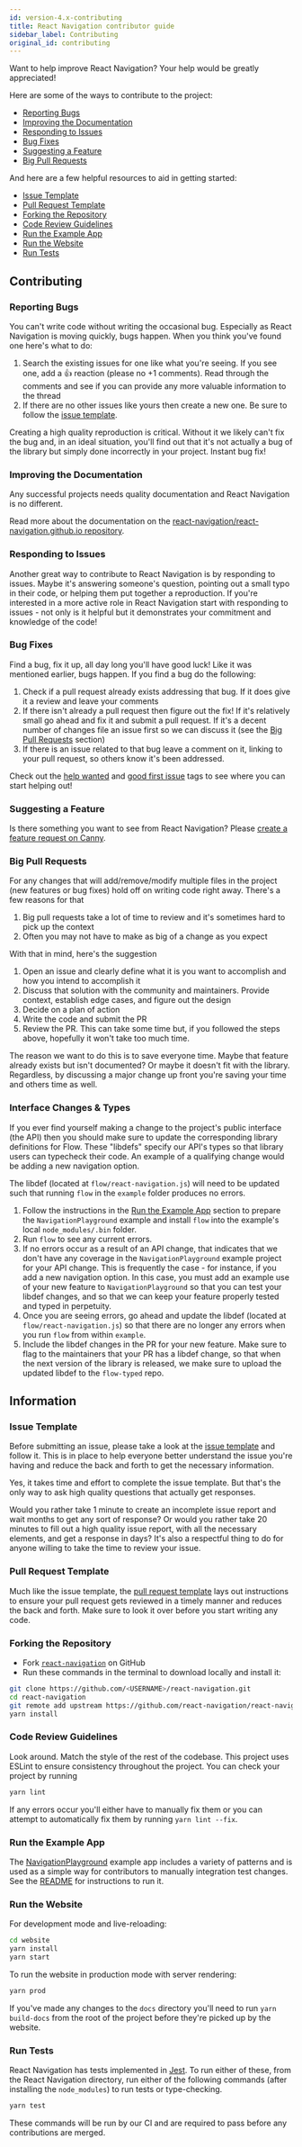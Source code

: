 ```yaml
---
id: version-4.x-contributing
title: React Navigation contributor guide
sidebar_label: Contributing
original_id: contributing
---
```


Want to help improve React Navigation? Your help would be greatly appreciated!

Here are some of the ways to contribute to the project:

- [Reporting Bugs](#reporting-bugs)
- [Improving the Documentation](#improving-the-documentation)
- [Responding to Issues](#responding-to-issues)
- [Bug Fixes](#bug-fixes)
- [Suggesting a Feature](#suggesting-a-feature)
- [Big Pull Requests](#big-pull-requests)

And here are a few helpful resources to aid in getting started:

- [Issue Template](#issue-template)
- [Pull Request Template](#pull-request-template)
- [Forking the Repository](#forking-the-repository)
- [Code Review Guidelines](#code-review-guidelines)
- [Run the Example App](#run-the-example-app)
- [Run the Website](#run-the-website)
- [Run Tests](#run-tests)

## Contributing

### Reporting Bugs

You can't write code without writing the occasional bug. Especially as React Navigation is moving quickly, bugs happen. When you think you've found one here's what to do:

1. Search the existing issues for one like what you're seeing. If you see one, add a 👍 reaction (please no +1 comments). Read through the comments and see if you can provide any more valuable information to the thread
2. If there are no other issues like yours then create a new one. Be sure to follow the [issue template](https://github.com/react-navigation/react-navigation-4/blob/master/.github/ISSUE_TEMPLATE.md).

Creating a high quality reproduction is critical. Without it we likely can't fix the bug and, in an ideal situation, you'll find out that it's not actually a bug of the library but simply done incorrectly in your project. Instant bug fix!

### Improving the Documentation

Any successful projects needs quality documentation and React Navigation is no different.

Read more about the documentation on the [react-navigation/react-navigation.github.io repository](https://github.com/react-navigation/react-navigation.github.io).

### Responding to Issues

Another great way to contribute to React Navigation is by responding to issues. Maybe it's answering someone's question, pointing out a small typo in their code, or helping them put together a reproduction. If you're interested in a more active role in React Navigation start with responding to issues - not only is it helpful but it demonstrates your commitment and knowledge of the code!

### Bug Fixes

Find a bug, fix it up, all day long you'll have good luck! Like it was mentioned earlier, bugs happen. If you find a bug do the following:

1. Check if a pull request already exists addressing that bug. If it does give it a review and leave your comments
2. If there isn't already a pull request then figure out the fix! If it's relatively small go ahead and fix it and submit a pull request. If it's a decent number of changes file an issue first so we can discuss it (see the [Big Pull Requests](#big-pull-requests) section)
3. If there is an issue related to that bug leave a comment on it, linking to your pull request, so others know it's been addressed.

Check out the [help wanted](https://github.com/react-navigation/react-navigation-4/issues?q=is%3Aissue+is%3Aopen+label%3A%22help+wanted%22) and [good first issue](https://github.com/react-navigation/react-navigation-4/issues?q=is%3Aissue+is%3Aopen+label%3A%22good+first+issue%22) tags to see where you can start helping out!

### Suggesting a Feature

Is there something you want to see from React Navigation? Please [create a feature request on Canny](https://react-navigation.canny.io/feature-requests).

### Big Pull Requests

For any changes that will add/remove/modify multiple files in the project (new features or bug fixes) hold off on writing code right away. There's a few reasons for that

1. Big pull requests take a lot of time to review and it's sometimes hard to pick up the context
2. Often you may not have to make as big of a change as you expect

With that in mind, here's the suggestion

1. Open an issue and clearly define what it is you want to accomplish and how you intend to accomplish it
2. Discuss that solution with the community and maintainers. Provide context, establish edge cases, and figure out the design
3. Decide on a plan of action
4. Write the code and submit the PR
5. Review the PR. This can take some time but, if you followed the steps above, hopefully it won't take too much time.

The reason we want to do this is to save everyone time. Maybe that feature already exists but isn't documented? Or maybe it doesn't fit with the library. Regardless, by discussing a major change up front you're saving your time and others time as well.

### Interface Changes & Types

If you ever find yourself making a change to the project's public interface (the API) then you should make sure to update the corresponding library definitions for Flow. These "libdefs" specify our API's types so that library users can typecheck their code. An example of a qualifying change would be adding a new navigation option.

The libdef (located at `flow/react-navigation.js`) will need to be updated such that running `flow` in the `example` folder produces no errors.

1. Follow the instructions in the [Run the Example App](#run-the-example-app) section to prepare the `NavigationPlayground` example and install `flow` into the example's local `node_modules/.bin` folder.
2. Run `flow` to see any current errors.
3. If no errors occur as a result of an API change, that indicates that we don't have any coverage in the `NavigationPlayground` example project for your API change. This is frequently the case - for instance, if you add a new navigation option. In this case, you must add an example use of your new feature to `NavigationPlayground` so that you can test your libdef changes, and so that we can keep your feature properly tested and typed in perpetuity.
4. Once you are seeing errors, go ahead and update the libdef (located at `flow/react-navigation.js`) so that there are no longer any errors when you run `flow` from within `example`.
5. Include the libdef changes in the PR for your new feature. Make sure to flag to the maintainers that your PR has a libdef change, so that when the next version of the library is released, we make sure to upload the updated libdef to the `flow-typed` repo.

## Information

### Issue Template

Before submitting an issue, please take a look at the [issue template](https://github.com/react-navigation/react-navigation-4/blob/master/.github/ISSUE_TEMPLATE.md) and follow it. This is in place to help everyone better understand the issue you're having and reduce the back and forth to get the necessary information.

Yes, it takes time and effort to complete the issue template. But that's the only way to ask high quality questions that actually get responses.

Would you rather take 1 minute to create an incomplete issue report and wait months to get any sort of response? Or would you rather take 20 minutes to fill out a high quality issue report, with all the necessary elements, and get a response in days? It's also a respectful thing to do for anyone willing to take the time to review your issue.

### Pull Request Template

Much like the issue template, the [pull request template](https://github.com/react-navigation/react-navigation-4/blob/master/.github/PULL_REQUEST_TEMPLATE.md) lays out instructions to ensure your pull request gets reviewed in a timely manner and reduces the back and forth. Make sure to look it over before you start writing any code.

### Forking the Repository

- Fork [`react-navigation`](https://github.com/react-navigation/react-navigation) on GitHub
- Run these commands in the terminal to download locally and install it:

```bash
git clone https://github.com/<USERNAME>/react-navigation.git
cd react-navigation
git remote add upstream https://github.com/react-navigation/react-navigation.git
yarn install
```

### Code Review Guidelines

Look around. Match the style of the rest of the codebase. This project uses ESLint to ensure consistency throughout the project. You can check your project by running

```bash
yarn lint
```

If any errors occur you'll either have to manually fix them or you can attempt to automatically fix them by running `yarn lint --fix`.

### Run the Example App

The [NavigationPlayground](https://github.com/react-navigation/react-navigation-4/tree/master/example) example app includes a variety of patterns and is used as a simple way for contributors to manually integration test changes. See the [README](https://github.com/react-navigation/react-navigation-4/blob/master/example/README.md) for instructions to run it.

### Run the Website

For development mode and live-reloading:

```bash
cd website
yarn install
yarn start
```

To run the website in production mode with server rendering:

```bash
yarn prod
```

If you've made any changes to the `docs` directory you'll need to run `yarn build-docs` from the root of the project before they're picked up by the website.

### Run Tests

React Navigation has tests implemented in [Jest](https://facebook.github.io/jest/). To run either of these, from the React Navigation directory, run either of the following commands (after installing the `node_modules`) to run tests or type-checking.

```bash
yarn test
```

These commands will be run by our CI and are required to pass before any contributions are merged.
